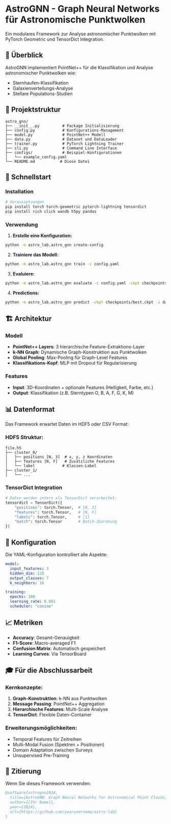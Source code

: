 # AstroGNN - Graph Neural Networks für Astronomische Punktwolken

Ein modulares Framework zur Analyse astronomischer Punktwolken mit PyTorch Geometric und TensorDict Integration.

## 🌟 Überblick

AstroGNN implementiert PointNet++ für die Klassifikation und Analyse astronomischer Punktwolken wie:
- Sternhaufen-Klassifikation
- Galaxienverteilungs-Analyse  
- Stellare Populations-Studien

## 📁 Projektstruktur

```
astro_gnn/
├── __init__.py          # Package Initialisierung
├── config.py            # Konfigurations-Management
├── model.py             # PointNet++ Modell
├── data.py              # Dataset und DataLoader
├── trainer.py           # PyTorch Lightning Trainer
├── cli.py               # Command Line Interface
├── configs/             # Beispiel-Konfigurationen
│   └── example_config.yaml
└── README.md           # Diese Datei
```

## 🚀 Schnellstart

### Installation

```bash
# Voraussetzungen
pip install torch torch-geometric pytorch-lightning tensordict
pip install rich click wandb h5py pandas
```

### Verwendung

1. **Erstelle eine Konfiguration:**
```bash
python -m astro_lab.astro_gnn create-config
```

2. **Trainiere das Modell:**
```bash
python -m astro_lab.astro_gnn train -c config.yaml
```

3. **Evaluiere:**
```bash
python -m astro_lab.astro_gnn evaluate -c config.yaml -ckpt checkpoints/best.ckpt
```

4. **Predictions:**
```bash
python -m astro_lab.astro_gnn predict -ckpt checkpoints/best.ckpt -i data/test -o predictions.csv
```

## 🏗️ Architektur

### Modell
- **PointNet++ Layers**: 3 hierarchische Feature-Extraktions-Layer
- **k-NN Graph**: Dynamische Graph-Konstruktion aus Punktwolken
- **Global Pooling**: Max-Pooling für Graph-Level Features
- **Klassifikations-Kopf**: MLP mit Dropout für Regularisierung

### Features
- **Input**: 3D-Koordinaten + optionale Features (Helligkeit, Farbe, etc.)
- **Output**: Klassifikation (z.B. Sterntypen O, B, A, F, G, K, M)

## 📊 Datenformat

Das Framework erwartet Daten im HDF5 oder CSV Format:

### HDF5 Struktur:
```
file.h5
├── cluster_0/
│   ├── positions [N, 3]  # x, y, z Koordinaten
│   ├── features [N, F]   # Zusätzliche Features
│   └── label            # Klassen-Label
├── cluster_1/
│   └── ...
```

### TensorDict Integration
```python
# Daten werden intern als TensorDict verarbeitet:
tensordict = TensorDict({
    "positions": torch.Tensor,  # [N, 3]
    "features": torch.Tensor,   # [N, F]
    "labels": torch.Tensor,     # [1]
    "batch": torch.Tensor       # Batch-Zuordnung
})
```

## 🔧 Konfiguration

Die YAML-Konfiguration kontrolliert alle Aspekte:

```yaml
model:
  input_features: 3
  hidden_dim: 128
  output_classes: 7
  k_neighbors: 16

training:
  epochs: 100
  learning_rate: 0.001
  scheduler: "cosine"
```

## 📈 Metriken

- **Accuracy**: Gesamt-Genauigkeit
- **F1-Score**: Macro-averaged F1
- **Confusion Matrix**: Automatisch gespeichert
- **Learning Curves**: Via TensorBoard

## 🎓 Für die Abschlussarbeit

### Kernkonzepte:
1. **Graph-Konstruktion**: k-NN aus Punktwolken
2. **Message Passing**: PointNet++ Aggregation
3. **Hierarchische Features**: Multi-Scale Analyse
4. **TensorDict**: Flexible Daten-Container

### Erweiterungsmöglichkeiten:
- Temporal Features für Zeitreihen
- Multi-Modal Fusion (Spektren + Positionen)
- Domain Adaptation zwischen Surveys
- Unsupervised Pre-Training

## 📝 Zitierung

Wenn Sie dieses Framework verwenden:
```bibtex
@software{astrognn2024,
  title={AstroGNN: Graph Neural Networks for Astronomical Point Clouds},
  author={[Ihr Name]},
  year={2024},
  url={https://github.com/yourusername/astro-lab}
}
```
